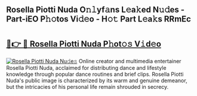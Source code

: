 ## Rosella Piotti Nuda O𝚗𝚕yf𝚊ns L𝚎a𝚔ed N𝚞𝚍es - Part-iEO P𝚑𝚘tos Vi𝚍𝚎o - H𝚘𝚝 Part L𝚎a𝚔s RRmEc

# <h2><a href="http://kf4wveo.oniu.top/?m=Rosella+Piotti+Nuda">🔗👉 🔴 Rosella Piotti Nuda P𝚑ot𝚘𝚜 V𝚒d𝚎o</a></h2>

[![Rosella Piotti Nuda Nu𝚍e𝚜](https://i.imgur.com/0qMVB7G.gif)](http://kf4wveo.oniu.top/?m=Rosella+Piotti+Nuda)
Online creator and multimedia entertainer Rosella Piotti Nuda, acclaimed for distributing dance and lifestyle knowledge through popular dance routines and brief clips. Rosella Piotti Nuda's public image is characterized by its warm and genuine demeanor, but the intricacies of his personal life remain shrouded in secrecy.  
